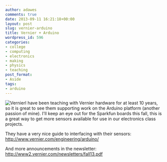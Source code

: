 ```yaml
---
author: adawes
comments: true
date: 2013-09-11 16:21:18+00:00
layout: post
slug: vernier-arduino
title: Vernier + Arduino
wordpress_id: 596
categories:
- college
- computing
- electronics
- making
- physics
- teaching
post_format:
- Aside
tags:
- arduino
---
```


![Vernier](http://www.vernier.com/images/vernier_logo_black.png)I have been teaching with Vernier hardware for at least 10 years, so it is great to see them supporting work on the Arduino platform (another passion of mine). I'll keep an eye out for the Sparkfun boards this fall, this is a great way to get more sensors available for use in our electronics class projects.

They have a very nice guide to interfacing with their sensors:  
http://www.vernier.com/engineering/arduino/

And more announcements in the newsletter:  
http://www2.vernier.com/newsletters/fall13.pdf
